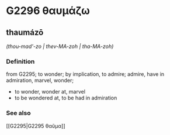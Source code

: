 # G2296 θαυμάζω

## thaumázō

_(thou-mad'-zo | thev-MA-zoh | tha-MA-zoh)_

### Definition

from G2295; to wonder; by implication, to admire; admire, have in admiration, marvel, wonder; 

- to wonder, wonder at, marvel
- to be wondered at, to be had in admiration

### See also

[[G2295|G2295 θαῦμα]]
